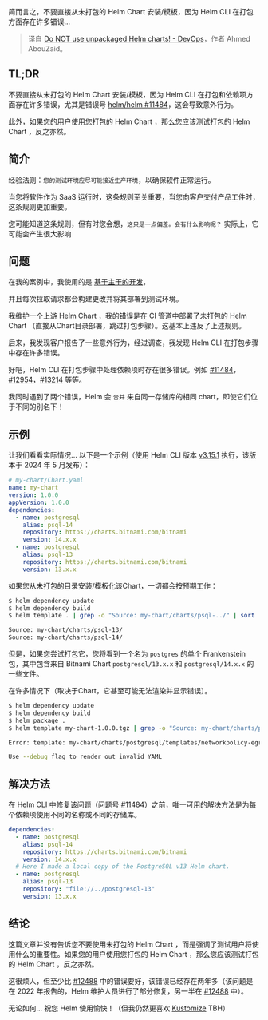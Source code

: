
<!--
title: 不要使用未打包的Helm Chart！
cover: ./cover.png
-->

简而言之，不要直接从未打包的 Helm Chart 安装/模板，因为 Helm CLI 在打包方面存在许多错误...

> 译自 [Do NOT use unpackaged Helm charts! - DevOps](https://tech.aabouzaid.com/2024/06/do-not-use-unpackaged-helm-charts-devops.html)，作者 Ahmed AbouZaid。


## TL;DR

不要直接从未打包的 Helm Chart 安装/模板，因为 Helm CLI 在打包和依赖项方面存在许多错误，尤其是错误号 [helm/helm #11484](https://github.com/helm/helm/issues/11484)，这会导致意外行为。

此外，如果您的用户使用您打包的 Helm Chart ，那么您应该测试打包的 Helm Chart ，反之亦然。

## 简介

经验法则：`您的测试环境应尽可能接近生产环境`，以确保软件正常运行。

当您将软件作为 SaaS 运行时，这条规则至关重要，当您向客户交付产品工件时，这条规则更加重要。

您可能知道这条规则，但有时您会想，`这只是一点偏差。会有什么影响呢？` 实际上，它可能会产生很大影响 
## 问题

在我的案例中，我使用的是 [基于主干的开发](https://trunkbaseddevelopment.com/)，

并且每次拉取请求都会构建更改并将其部署到测试环境。

我维护一个上游 Helm Chart ，我的错误是在 CI 管道中部署了未打包的 Helm Chart （直接从Chart目录部署，跳过打包步骤）。这基本上违反了上述规则。

后来，我发现客户报告了一些意外行为，经过调查，我发现 Helm CLI 在打包步骤中存在许多错误。

好吧，Helm CLI 在打包步骤中处理依赖项时存在很多错误。例如 [#11484](https://github.com/helm/helm/issues/11484)，[#12954](https://github.com/helm/helm/issues/12954)，[#13214](https://github.com/helm/helm/issues/13214) 等等。

我同时遇到了两个错误，Helm 会 `合并` 来自同一存储库的相同 chart，即使它们位于不同的别名下！

## 示例

让我们看看实际情况... 以下是一个示例（使用 Helm CLI 版本 [v3.15.1](https://github.com/helm/helm/releases/tag/v3.15.1) 执行，该版本于 2024 年 5 月发布）：

```yaml
# my-chart/Chart.yaml
name: my-chart
version: 1.0.0
appVersion: 1.0.0
dependencies:
  - name: postgresql
    alias: psql-14
    repository: https://charts.bitnami.com/bitnami
    version: 14.x.x
  - name: postgresql
    alias: psql-13
    repository: https://charts.bitnami.com/bitnami
    version: 13.x.x
```

如果您从未打包的目录安装/模板化该Chart，一切都会按预期工作：

```bash
$ helm dependency update
$ helm dependency build
$ helm template . | grep -o "Source: my-chart/charts/psql-../" | sort | uniq

Source: my-chart/charts/psql-13/
Source: my-chart/charts/psql-14/
```

但是，如果您尝试打包它，您将看到一个名为 `postgres` 的单个 Frankenstein  包，其中包含来自 Bitnami Chart `postgresql/13.x.x` 和 `postgresql/14.x.x` 的一些文件。

在许多情况下（取决于Chart，它甚至可能无法渲染并显示错误）。

```bash
$ helm dependency update
$ helm dependency build
$ helm package .
$ helm template my-chart-1.0.0.tgz | grep -o "Source: my-chart/charts/psql-../" | sort | uniq

Error: template: my-chart/charts/postgresql/templates/networkpolicy-egress.yaml:6:18: executing "my-chart/charts/postgresql/templates/networkpolicy-egress.yaml" at <.Values.networkPolicy.enabled>: nil pointer evaluating interface {}.enabled

Use --debug flag to render out invalid YAML
```

## 解决方法

在 Helm CLI 中修复该问题（问题号 [#11484](https://github.com/helm/helm/issues/11484)）之前，唯一可用的解决方法是为每个依赖项使用不同的名称或不同的存储库。

```yaml
dependencies:
  - name: postgresql
    alias: psql-14
    repository: https://charts.bitnami.com/bitnami
    version: 14.x.x
  # Here I made a local copy of the PostgreSQL v13 Helm chart.
  - name: postgresql
    alias: psql-13
    repository: "file://../postgresql-13"
    version: 13.x.x
```

## 结论

这篇文章并没有告诉您不要使用未打包的 Helm Chart ，而是强调了测试用户将使用什么的重要性。如果您的用户使用您打包的 Helm Chart ，那么您应该测试打包的 Helm Chart ，反之亦然。

这很烦人，但至少比 [#12488](https://github.com/helm/helm/issues/12488) 中的错误要好，该错误已经存在两年多（该问题是在 2022 年报告的，Helm 维护人员进行了部分修复，另一半在 [#12488](https://github.com/helm/helm/issues/12488) 中）。

无论如何... 祝您 Helm 使用愉快！（但我仍然更喜欢 [Kustomize](https://tech.aabouzaid.com/search/label/Kustomize) TBH）